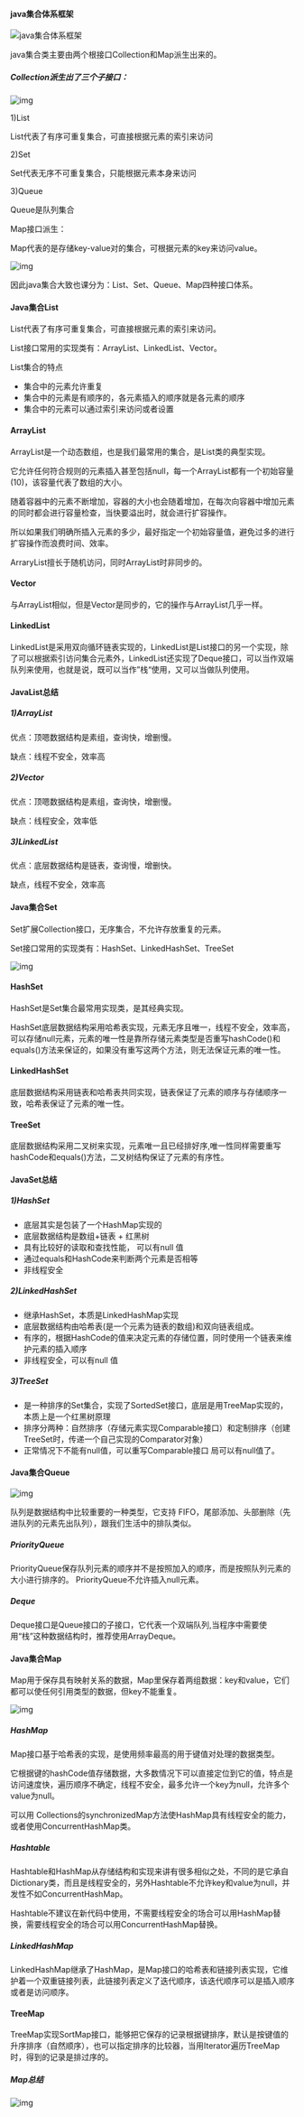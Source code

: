 #### java集合体系框架

![java集合体系框架](https://s2.loli.net/2024/07/16/Ia2vAMZzJGfYmQk.png)

java集合类主要由两个根接口Collection和Map派生出来的。

##### Collection派生出了三个子接口：

![img](https://s2.loli.net/2024/07/16/teZPyEprU5HsVS1.png)

1)List

List代表了有序可重复集合，可直接根据元素的索引来访问

2)Set

Set代表无序不可重复集合，只能根据元素本身来访问

3)Queue

Queue是队列集合

Map接口派生：

Map代表的是存储key-value对的集合，可根据元素的key来访问value。

![img](https://s2.loli.net/2024/07/16/CBAJiEnRtprjfe3.png)

因此java集合大致也课分为：List、Set、Queue、Map四种接口体系。

#### Java集合List

List代表了有序可重复集合，可直接根据元素的索引来访问。

List接口常用的实现类有：ArrayList、LinkedList、Vector。

List集合的特点

- 集合中的元素允许重复
- 集合中的元素是有顺序的，各元素插入的顺序就是各元素的顺序
- 集合中的元素可以通过索引来访问或者设置

#### ArrayList

ArrayList是一个动态数组，也是我们最常用的集合，是List类的典型实现。

它允许任何符合规则的元素插入甚至包括null，每一个ArrayList都有一个初始容量(10)，该容量代表了数组的大小。

随着容器中的元素不断增加，容器的大小也会随着增加，在每次向容器中增加元素的同时都会进行容量检查，当快要溢出时，就会进行扩容操作。

所以如果我们明确所插入元素的多少，最好指定一个初始容量值，避免过多的进行扩容操作而浪费时间、效率。

ArraryList擅长于随机访问，同时ArrayList时非同步的。

#### Vector

与ArrayList相似，但是Vector是同步的，它的操作与ArrayList几乎一样。

#### LinkedList

LinkedList是采用双向循环链表实现的，LinkedList是List接口的另一个实现，除了可以根据索引访问集合元素外，LinkedList还实现了Deque接口，可以当作双端队列来使用，也就是说，既可以当作”栈“使用，又可以当做队列使用。

#### JavaList总结

##### 1)ArrayList

优点：顶嗯数据结构是素组，查询快，增删慢。

缺点：线程不安全，效率高

##### 2)Vector

优点：顶嗯数据结构是素组，查询快，增删慢。

缺点：线程安全，效率低

##### 3)LinkedList

优点：底层数据结构是链表，查询慢，增删快。

缺点，线程不安全，效率高

#### Java集合Set

Set扩展Collection接口，无序集合，不允许存放重复的元素。

Set接口常用的实现类有：HashSet、LinkedHashSet、TreeSet

![img](https://s2.loli.net/2024/07/16/6uSdPzatLbvk2Jr.png)

#### HashSet

HashSet是Set集合最常用实现类，是其经典实现。

HashSet底层数据结构采用哈希表实现，元素无序且唯一，线程不安全，效率高，可以存储null元素，元素的唯一性是靠所存储元素类型是否重写hashCode()和equals()方法来保证的，如果没有重写这两个方法，则无法保证元素的唯一性。

#### LinkedHashSet

底层数据结构采用链表和哈希表共同实现，链表保证了元素的顺序与存储顺序一致，哈希表保证了元素的唯一性。

#### TreeSet

底层数据结构采用二叉树来实现，元素唯一且已经排好序,唯一性同样需要重写hashCode和equals()方法，二叉树结构保证了元素的有序性。

#### JavaSet总结

##### 1)HashSet

- 底层其实是包装了一个HashMap实现的
- 底层数据结构是数组+链表 + 红黑树
- 具有比较好的读取和查找性能， 可以有null 值
- 通过equals和HashCode来判断两个元素是否相等
- 非线程安全

##### 2)LinkedHashSet

- 继承HashSet，本质是LinkedHashMap实现
- 底层数据结构由哈希表(是一个元素为链表的数组)和双向链表组成。
- 有序的，根据HashCode的值来决定元素的存储位置，同时使用一个链表来维护元素的插入顺序
- 非线程安全，可以有null 值

##### 3)TreeSet

- 是一种排序的Set集合，实现了SortedSet接口，底层是用TreeMap实现的，本质上是一个红黑树原理
- 排序分两种：自然排序（存储元素实现Comparable接口）和定制排序（创建TreeSet时，传递一个自己实现的Comparator对象）
- 正常情况下不能有null值，可以重写Comparable接口 局可以有null值了。

#### Java集合Queue

![img](https://s2.loli.net/2024/07/16/7zKWScjN49vuasB.png)

队列是数据结构中比较重要的一种类型，它支持 FIFO，尾部添加、头部删除（先进队列的元素先出队列），跟我们生活中的排队类似。

##### PriorityQueue

PriorityQueue保存队列元素的顺序并不是按照加入的顺序，而是按照队列元素的大小进行排序的。
PriorityQueue不允许插入null元素。

##### Deque

Deque接口是Queue接口的子接口，它代表一个双端队列,当程序中需要使用“栈”这种数据结构时，推荐使用ArrayDeque。

#### Java集合Map

Map用于保存具有映射关系的数据，Map里保存着两组数据：key和value，它们都可以使任何引用类型的数据，但key不能重复。

![img](https://s2.loli.net/2024/07/16/QZWyXBTuJhos7ln.png)

##### HashMap

Map接口基于哈希表的实现，是使用频率最高的用于键值对处理的数据类型。

它根据键的hashCode值存储数据，大多数情况下可以直接定位到它的值，特点是访问速度快，遍历顺序不确定，线程不安全，最多允许一个key为null，允许多个value为null。

可以用 Collections的synchronizedMap方法使HashMap具有线程安全的能力，或者使用ConcurrentHashMap类。

##### Hashtable

Hashtable和HashMap从存储结构和实现来讲有很多相似之处，不同的是它承自Dictionary类，而且是线程安全的，另外Hashtable不允许key和value为null，并发性不如ConcurrentHashMap。

Hashtable不建议在新代码中使用，不需要线程安全的场合可以用HashMap替换，需要线程安全的场合可以用ConcurrentHashMap替换。

##### LinkedHashMap

LinkedHashMap继承了HashMap，是Map接口的哈希表和链接列表实现，它维护着一个双重链接列表，此链接列表定义了迭代顺序，该迭代顺序可以是插入顺序或者是访问顺序。

#### TreeMap

TreeMap实现SortMap接口，能够把它保存的记录根据键排序，默认是按键值的升序排序（自然顺序），也可以指定排序的比较器，当用Iterator遍历TreeMap时，得到的记录是排过序的。

##### Map总结

![img](https://s2.loli.net/2024/07/16/Jc4U7Ltf3gWmP2C.png)